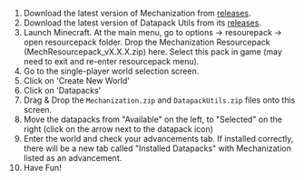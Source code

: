 1. Download the latest version of Mechanization from [releases](https://github.com/ImCoolYeah105/Mechanization/releases).
2. Download the latest version of Datapack Utils from its [releases](https://github.com/ImCoolYeah105/Datapack-Utilities/releases).
3. Launch Minecraft. At the main menu, go to options -> resourepack -> open resourcepack folder. Drop the Mechanization Resourcepack (MechResourcepack_vX.X.X.zip) here. Select this pack in game (may need to exit and re-enter resourcepack menu).
4. Go to the single-player world selection screen.
5. Click on 'Create New World'
6. Click on 'Datapacks'
7. Drag & Drop the `Mechanization.zip` and `DatapackUtils.zip` files onto this screen.
8. Move the datapacks from "Available" on the left, to "Selected" on the right (click on the arrow next to the datapack icon)
9. Enter the world and check your advancements tab. If installed correctly, there will be a new tab called "Installed Datapacks" with Mechanization listed as an advancement.
10. Have Fun!
